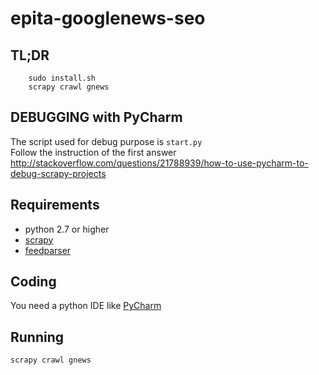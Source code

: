 # epita-googlenews-seo

## TL;DR

```
    sudo install.sh
    scrapy crawl gnews
```

## DEBUGGING with PyCharm

The script used for debug purpose is ```start.py```  
Follow the instruction of the first answer   http://stackoverflow.com/questions/21788939/how-to-use-pycharm-to-debug-scrapy-projects

## Requirements

* python 2.7 or higher
* [scrapy](http://scrapy.org/)
* [feedparser](https://github.com/kurtmckee/feedparser)

## Coding

You need a python IDE like [PyCharm](https://www.jetbrains.com/pycharm/)


## Running

```scrapy crawl gnews```

